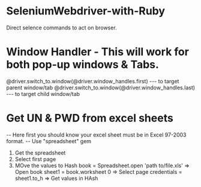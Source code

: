 # SeleniumWebdriver-with-Ruby
Direct selence commands to act on browser.



# Window Handler - This will work for both pop-up windows & Tabs.
@driver.switch_to.window(@driver.window_handles.first) --- to target parent window/tab
@driver.switch_to.window(@driver.window_handles.last)  --- to target child window/tab

# Get UN & PWD from excel sheets
-- Here first you should know your excel sheet must be in Excel 97-2003 format.
-- Use "spreadsheet" gem
1. Get the spreadsheet
2. Select first page
3. MOve the values to Hash
    book = Spreadsheet.open 'path to/file.xls' => Open book
 		sheet1 = book.worksheet 0 => Select page
		credentials = sheet1.to_h => Get values in  HAsh

